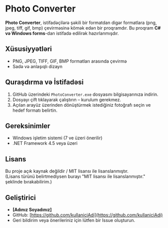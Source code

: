 # Photo Converter

**Photo Converter**, istifadəçilərə şəkili bir formatdan digər formatlara (png, jpeg, tiff, gif, bmp) çevirməsinə kömək edən bir proqramdır. Bu proqram **C# və Windows forms**-dan istifadə edilirək hazırlanmışdır.

## Xüsusiyyətləri

- PNG, JPEG, TIFF, GIF, BMP formatları arasında çevirmə 
- Sadə və anlaşıqlı dizayn
  
## Quraşdırma və İstifadəsi

1. GitHub üzerindeki `PhotoConverter.exe` dosyasını bilgisayarınıza indirin.
2. Dosyayı çift tıklayarak çalıştırın – kurulum gerekmez.
3. Açılan arayüz üzerinden dönüştürmek istediğiniz fotoğrafı seçin ve hedef formatı belirtin.

## Gereksinimler

- Windows işletim sistemi (7 ve üzeri önerilir)
- .NET Framework 4.5 veya üzeri

## Lisans

Bu proje açık kaynak değildir / MIT lisansı ile lisanslanmıştır.  
(Lisans türünü belirtmediysen burayı "MIT lisansı ile lisanslanmıştır." şeklinde bırakabilirim.)

## Geliştirici

- **[Adınız Soyadınız]**
- GitHub: [https://github.com/kullaniciAdi](https://github.com/kullaniciAdi)
- Geri bildirim veya önerileriniz için lütfen bir Issue oluşturun.
